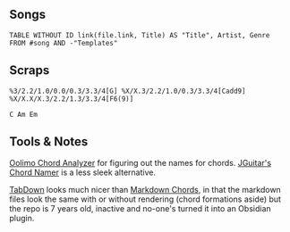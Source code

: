 ## Songs
```dataview
TABLE WITHOUT ID link(file.link, Title) AS "Title", Artist, Genre
FROM #song AND -"Templates"
```
## Scraps
```jtab
%3/2.2/1.0/0.0/0.3/3.3/4[G] %X/X.3/2.2/1.0/0.3/3.3/4[Cadd9] %X/X.X/X.3/2.2/1.3/3.3/4[F6(9)]
```
```jtab
C Am Em
```
## Tools & Notes
[Oolimo Chord Analyzer](https://www.oolimo.com/en/guitar-chords/analyze) for figuring out the names for chords.
[JGuitar's Chord Namer](https://jguitar.com/chordname?string5=1&string4=x&string3=x&string2=x&string1=2&string0=3) is a less sleek alternative.

[TabDown](https://github.com/ultimate-guitar/Tabdown) looks much nicer than [Markdown Chords](https://github.com/dnotes/obsidian-markdown-chords), in that the markdown files look the same with or without rendering (chord formations aside) but the repo is 7 years old, inactive and no-one's turned it into an Obsidian plugin.